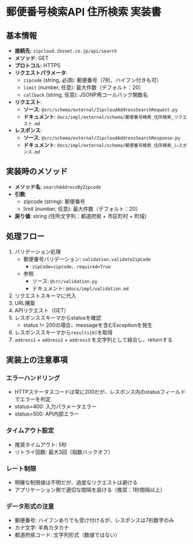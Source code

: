 # 郵便番号検索API 住所検索 実装書

## 基本情報
- **接続先**: `zipcloud.ibsnet.co.jp/api/search`
- **メソッド**: GET
- **プロトコル**: HTTPS
- **リクエストパラメータ**:
    - `zipcode` (string, 必須): 郵便番号（7桁、ハイフン付きも可）
    - `limit` (number, 任意): 最大件数（デフォルト：20）
    - `callback` (string, 任意): JSONP用コールバック関数名
- **リクエスト**:
    - **ソース**: `@src/schema/external/ZipcloudAddressSearchRequest.py`
    - **ドキュメント**: `docs/impl/external/schema/郵便番号検索_住所検索_リクエスト.md`
- **レスポンス**:
    - **ソース**: `@src/schema/external/ZipcloudAddressSearchResponse.py`
    - **ドキュメント**: `docs/impl/external/schema/郵便番号検索_住所検索_レスポンス.md`

## 実装時のメソッド
- **メソッド名**: `searchAddressByZipcode`
- **引数**:
    - zipcode (string): 郵便番号
    - limit (number, 任意): 最大件数（デフォルト：20）
- **戻り値**: string (住所文字列：都道府県 + 市区町村 + 町域)

## 処理フロー
1. バリデーション処理
    - 郵便番号バリデーション: `validation.validateZipCode`
        - `zipCode=zipcode`、`required=True`
    - 参照
        - ソース: `@src/validation.py`
        - ドキュメント: `@docs/impl/validation.md`
2. リクエストスキーマに代入
3. URL構築
4. APIリクエスト（GET）
5. レスポンススキーマからstatusを確認
    - status != 200の場合、messageを含むExceptionを発生
6. レスポンススキーマから`results[0]`を取得
7. `address1` + `address2` + `address3` を文字列として結合し、returnする

## 実装上の注意事項

### エラーハンドリング
- HTTPステータスコードは常に200だが、レスポンス内のstatusフィールドでエラーを判定
- status=400: 入力パラメータエラー
- status=500: API内部エラー

### タイムアウト設定
- 推奨タイムアウト: 5秒
- リトライ回数: 最大3回（指数バックオフ）

### レート制限
- 明確な制限値は不明だが、過度なリクエストは避ける
- アプリケーション側で適切な間隔を設ける（推奨：1秒間隔以上）

### データ形式の注意
- 郵便番号: ハイフンありでも受け付けるが、レスポンスは7桁数字のみ
- カナ文字: 半角カタカナ
- 都道府県コード: 文字列形式（数値ではない）
